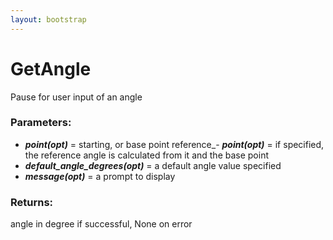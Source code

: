 ```yaml
---
layout: bootstrap
---
```


# GetAngle

Pause for user input of an angle
          

### Parameters:

- ***point(opt)*** = starting, or base point
reference_- ***point(opt)*** = if specified, the reference angle is calculated
  from it and the base point
- ***default_angle_degrees(opt)*** = a default angle value specified
- ***message(opt)*** = a prompt to display
        

### Returns:


angle in degree if successful, None on error
        


